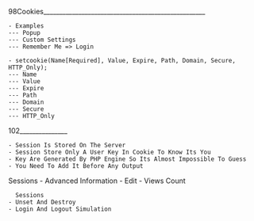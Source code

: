 98Cookies___________________________________________________

    - Examples
    --- Popup
    --- Custom Settings
    --- Remember Me => Login

    - setcookie(Name[Required], Value, Expire, Path, Domain, Secure, HTTP_Only);
    --- Name
    --- Value
    --- Expire
    --- Path
    --- Domain
    --- Secure
    --- HTTP_Only
102_______________
    
    - Session Is Stored On The Server
    - Session Store Only A User Key In Cookie To Know Its You
    - Key Are Generated By PHP Engine So Its Almost Impossible To Guess
    - You Need To Add It Before Any Output
 Sessions
    - Advanced Information
    - Edit
    - Views Count

      Sessions
    - Unset And Destroy
    - Login And Logout Simulation

